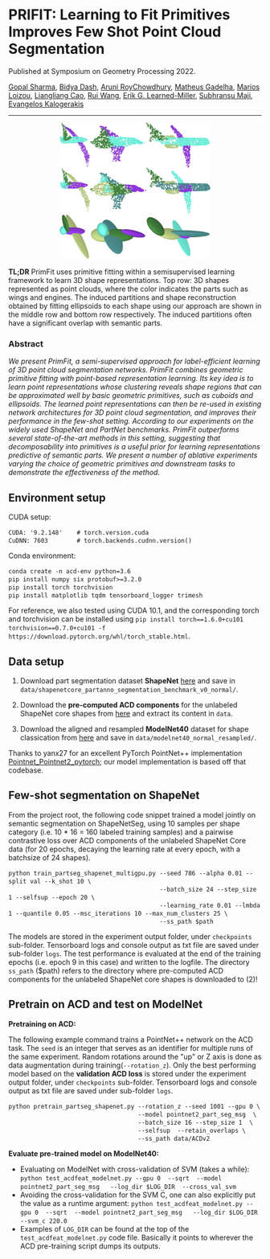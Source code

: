 # PRIFIT: Learning to Fit Primitives Improves Few Shot Point Cloud Segmentation
Published at Symposium on Geometry Processing 2022.

[Gopal Sharma](https://hippogriff.github.io/), [Bidya Dash](https://www.linkedin.com/in/bidyadash/), [Aruni RoyChowdhury](https://arunirc.github.io/), [Matheus Gadelha](http://mgadelha.me/), [Marios Loizou](https://marios2019.github.io/), [Liangliang Cao](http://llcao.net/), [Rui Wang](https://people.cs.umass.edu/~ruiwang/), [Erik G. Learned-Miller](https://people.cs.umass.edu/~elm/), [Subhransu Maji](https://people.cs.umass.edu/~smaji/), [Evangelos Kalogerakis](https://people.cs.umass.edu/~kalo/)

***
<p align="center">
  <img src="snip.PNG" alt="drawing" width="300"/>
</p>

**TL;DR** PrimFit uses primitive fitting within a semisupervised
learning framework to learn 3D shape representations.
Top row: 3D shapes represented as point clouds, where the
color indicates the parts such as wings and engines. The induced
partitions and shape reconstruction obtained by fitting ellipsoids to
each shape using our approach are shown in the middle row and
bottom row respectively. The induced partitions often have a significant
overlap with semantic parts.

### Abstract
_We present PrimFit, a  semi-supervised approach for label-efficient learning of 3D point cloud segmentation networks. 
PrimFit combines geometric primitive fitting with point-based representation learning. Its key idea is to learn point representations whose clustering reveals shape regions that can be approximated well by
basic geometric primitives, such as cuboids and ellipsoids. The learned point representations can then be re-used in existing network architectures for 3D point cloud segmentation,
and improves their performance in the few-shot setting. According to our experiments on the widely used ShapeNet and PartNet benchmarks.
PrimFit outperforms several state-of-the-art methods in this setting, suggesting that decomposability into primitives is a useful prior for learning representations predictive of semantic parts.
We present a number of ablative experiments varying the choice of geometric primitives and downstream tasks to demonstrate the effectiveness of the method._

## Environment setup

CUDA setup:
```
CUDA: '9.2.148'    # torch.version.cuda
CuDNN: 7603        # torch.backends.cudnn.version()
```

Conda environment:
```
conda create -n acd-env python=3.6
pip install numpy six protobuf>=3.2.0
pip install torch torchvision
pip install matplotlib tqdm tensorboard_logger trimesh
```

For reference, we also tested using CUDA 10.1, and the corresponding torch and torchvision can be installed using `pip install torch==1.6.0+cu101 torchvision==0.7.0+cu101 -f https://download.pytorch.org/whl/torch_stable.html`.

## Data setup

1. Download part segmentation dataset **ShapeNet** [here](https://shapenet.cs.stanford.edu/media/shapenetcore_partanno_segmentation_benchmark_v0_normal.zip) and save in `data/shapenetcore_partanno_segmentation_benchmark_v0_normal/`.

2. Download the **pre-computed ACD components** for the unlabeled ShapeNet core shapes from [here](http://maxwell.cs.umass.edu/zezhou/visualization/acd/ACDShapeNetSegPartAnno.zip) and extract its content in `data`.

3. Download the aligned and resampled **ModelNet40** dataset for shape classication from [here](https://shapenet.cs.stanford.edu/media/modelnet40_normal_resampled.zip) and save in `data/modelnet40_normal_resampled/`.

Thanks to yanx27 for an excellent PyTorch PointNet++ implementation [Pointnet_Pointnet2_pytorch](https://github.com/yanx27/Pointnet_Pointnet2_pytorch); our model implementation is based off that codebase.

## Few-shot segmentation on ShapeNet

From the project root, the following code snippet trained a model jointly on semantic segmentation on ShapeNetSeg, using 10 samples per shape category (i.e. 10 * 16 = 160 labeled training samples) and a pairwise contrastive loss over ACD components of the unlabeled ShapeNet Core data (for 20 epochs, decaying the learning rate at every epoch, with a batchsize of 24 shapes). 

```
python train_partseg_shapenet_multigpu.py --seed 786 --alpha 0.01 --split val --k_shot 10 \
                                          --batch_size 24 --step_size 1 --selfsup --epoch 20 \
                                          --learning_rate 0.01 --lmbda 1 --quantile 0.05 --msc_iterations 10 --max_num_clusters 25 \
                                          --ss_path $path
```

The models are stored in the experiment output folder, under `checkpoints` sub-folder. Tensorboard logs and console output as txt file are saved under sub-folder `logs`. The test performance is evaluated at the end of the training epochs (i.e. epoch 9 in this case) and written to the logfile. The directory `ss_path` ($path) refers to the directory where pre-computed ACD components for the unlabeled ShapeNet core shapes is downloaded to (2)!

## Pretrain on ACD and test on ModelNet

**Pretraining on ACD:**

The following example command trains a PointNet++ network on the ACD task. The `seed` is an integer that serves as an identifier for multiple runs of the same experiment. Random rotations around the "up" or Z axis is done as data augmentation during training(`--rotation_z`). Only the best performing model based on the **validation ACD loss** is stored under the experiment output folder, under `checkpoints` sub-folder. Tensorboard logs and console output as txt file are saved under sub-folder `logs`.

```
python pretrain_partseg_shapenet.py --rotation_z --seed 1001 --gpu 0 \
                                    --model pointnet2_part_seg_msg  \
                                    --batch_size 16 --step_size 1  \
                                    --selfsup  --retain_overlaps \
                                    --ss_path data/ACDv2
```

**Evaluate pre-trained model on ModelNet40:**

* Evaluating on ModelNet with cross-validation of SVM (takes a while): `python test_acdfeat_modelnet.py --gpu 0  --sqrt  --model pointnet2_part_seg_msg   --log_dir $LOG_DIR  --cross_val_svm`
* Avoiding the cross-validation for the SVM C, one can also explicitly put the value as a runtime argument: `python test_acdfeat_modelnet.py --gpu 0  --sqrt  --model pointnet2_part_seg_msg   --log_dir $LOG_DIR --svm_c 220.0`
* Examples of `LOG_DIR` can be found at the top of the `test_acdfeat_modelnet.py` code file. Basically it points to wherever the ACD pre-training script dumps its outputs.
